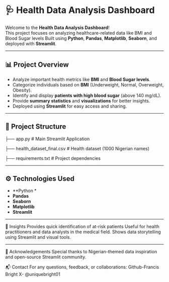 # 🩺 Health Data Analysis Dashboard

Welcome to the **Health Data Analysis Dashboard**!  
This project focuses on analyzing healthcare-related data like BMI and Blood Sugar levels 
Built using **Python**, **Pandas**, **Matplotlib**, **Seaborn**, and deployed with **Streamlit**.

---

## 📊 Project Overview

- Analyze important health metrics like **BMI** and **Blood Sugar levels**.
- Categorize individuals based on **BMI** (Underweight, Normal, Overweight, Obesity).
- Identify and display **patients with high blood sugar** (above 140 mg/dL).
- Provide **summary statistics** and **visualizations** for better insights.
- Deployed using **Streamlit** for easy access and sharing.

---

## 📂 Project Structure

├── app.py # Main Streamlit Application 

├── health_dataset_final.csv # Health dataset (1000 Nigerian names) 

├── requirements.txt # Project dependencies


---

## ⚙️ Technologies Used

- **Python *
- **Pandas**
- **Seaborn**
- **Matplotlib**
- **Streamlit**


---
🧠 Insights
Provides quick identification of at-risk patients
Useful for health practitioners and data analysts in the medical field.
Shows data storytelling using Streamlit and visual tools.

-------
🙌 Acknowledgements
Special thanks to Nigerian-themed data inspiration and open-source Streamlit community.

📬 Contact
For any questions, feedback, or collaborations:
Github-Francis Bright 
X- @uniquebright01



